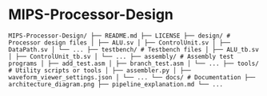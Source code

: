 # MIPS-Processor-Design

```MIPS-Processor-Design/ ├── README.md ├── LICENSE ├── design/ # Processor design files │ ├── ALU.sv │ ├── ControlUnit.sv │ ├── DataPath.sv │ └── ... ├── testbench/ # Testbench files │ ├── ALU_tb.sv │ ├── ControlUnit_tb.sv │ └── ... ├── assembly/ # Assembly test programs │ ├── add_test.asm │ ├── branch_test.asm │ └── ... ├── tools/ # Utility scripts or tools │ ├── assembler.py │ ├── waveform_viewer_settings.json │ └── ... └── docs/ # Documentation ├── architecture_diagram.png ├── pipeline_explanation.md └── ...```


